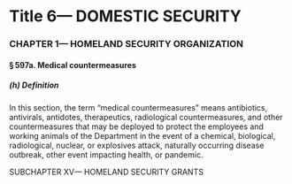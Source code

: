 
# Title 6— DOMESTIC SECURITY
### CHAPTER 1— HOMELAND SECURITY ORGANIZATION
#### § 597a. Medical countermeasures
##### (h) Definition

In this section, the term “medical countermeasures” means antibiotics, antivirals, antidotes, therapeutics, radiological countermeasures, and other countermeasures that may be deployed to protect the employees and working animals of the Department in the event of a chemical, biological, radiological, nuclear, or explosives attack, naturally occurring disease outbreak, other event impacting health, or pandemic.

SUBCHAPTER XV— HOMELAND SECURITY GRANTS

